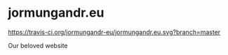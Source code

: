 # jormungandr.eu

https://travis-ci.org/jormungandr-eu/jormungandr.eu.svg?branch=master

Our beloved website
